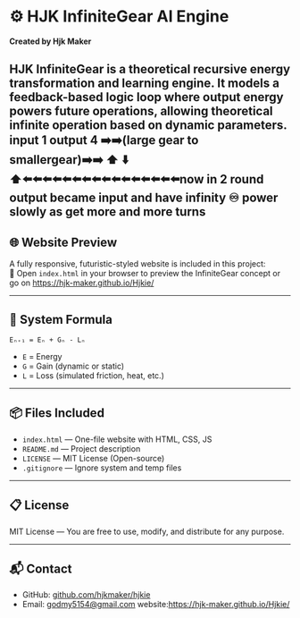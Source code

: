 # ⚙️ HJK InfiniteGear AI Engine

**Created by Hjk Maker**

HJK InfiniteGear is a theoretical recursive energy transformation and learning engine. It models a feedback-based logic loop where output energy powers future operations, allowing theoretical infinite operation based on dynamic parameters. 
input 1                output 4
➡️➡️(large gear to smallergear)➡️➡️
⬆️                               ⬇️
⬆️⬅️⬅️⬅️⬅️⬅️⬅️⬅️⬅️⬅️⬅️⬅️⬅️⬅️⬅️⬅️⬅️now in 2 round output became input and have infinity ♾️ power slowly as get more and more turns
---

## 🌐 Website Preview

A fully responsive, futuristic-styled website is included in this project:  
🔗 Open `index.html` in your browser to preview the InfiniteGear concept or go on https://hjk-maker.github.io/Hjkie/

---

## 🔢 System Formula

```
Eₙ₊₁ = Eₙ + Gₙ - Lₙ
```

- `E` = Energy
- `G` = Gain (dynamic or static)
- `L` = Loss (simulated friction, heat, etc.)

---

## 📦 Files Included

- `index.html` — One-file website with HTML, CSS, JS
- `README.md` — Project description
- `LICENSE` — MIT License (Open-source)
- `.gitignore` — Ignore system and temp files

---

## 📋 License

MIT License — You are free to use, modify, and distribute for any purpose.

---

## 📬 Contact

- GitHub: [github.com/hjkmaker/hjkie](https://github.com/hjk-maker/hjkie)
- Email: godmy5154@gmail.com
website:https://hjk-maker.github.io/Hjkie/
